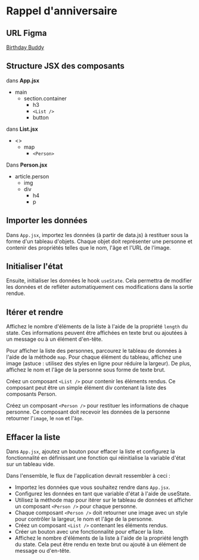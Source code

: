 # Rappel d'anniversaire

## URL Figma

[Birthday Buddy](https://www.figma.com/file/e2vsLe9DMnXZIygNHkwGL1/Birthday-buddy?node-id=0%3A1&t=AGNWdO5QQGOoNCfD-1)

## Structure JSX des composants

dans **App.jsx**

- main
  - section.container
    - h3
    - `<List />`
    - button

dans **List.jsx**

- <>
  - map
    - `<Person>`

Dans **Person.jsx**

- article.person
  - img
  - div
    - h4
    - p

## Importer les données

Dans `App.jsx`, importez les données (à partir de data.js) à restituer sous la forme d'un tableau d'objets. Chaque objet doit représenter une personne et contenir des propriétés telles que le nom, l'âge et l'URL de l'image.

## Initialiser l'état

Ensuite, initialiser les données le hook `useState`. Cela permettra de modifier les données et de refléter automatiquement ces modifications dans la sortie rendue.

## Itérer et rendre

Affichez le nombre d'éléments de la liste à l'aide de la propriété `length` du state. Ces informations peuvent être affichées en texte brut ou ajoutées à un message ou à un élément d'en-tête.

Pour afficher la liste des personnes, parcourez le tableau de données à l'aide de la méthode `map`. Pour chaque élément du tableau, affichez une image (astuce : utilisez des styles en ligne pour réduire la largeur). De plus, affichez le nom et l'âge de la personne sous forme de texte brut.

Créez un composant `<List />` pour contenir les éléments rendus. Ce composant peut être un simple élément div contenant la liste des composants Person.

Créez un composant `<Person />` pour restituer les informations de chaque personne. Ce composant doit recevoir les données de la personne retourner l'`image`, le `nom` et l'`âge`.

## Effacer la liste

Dans `App.jsx`, ajoutez un bouton pour effacer la liste et configurez la fonctionnalité en définissant une fonction qui réinitialise la variable d'état sur un tableau vide.

Dans l'ensemble, le flux de l'application devrait ressembler à ceci :

- Importez les données que vous souhaitez rendre dans `App.jsx`.
- Configurez les données en tant que variable d'état à l'aide de useState.
- Utilisez la méthode map pour itérer sur le tableau de données et afficher un composant `<Person />` pour chaque personne.
- Chaque composant `<Person />` doit retourner une image avec un style pour contrôler la largeur, le nom et l'âge de la personne.
- Créez un composant `<List />` contenant les éléments rendus.
- Créer un bouton avec une fonctionnalité pour effacer la liste.
- Affichez le nombre d'éléments de la liste à l'aide de la propriété length du state. Cela peut être rendu en texte brut ou ajouté à un élément de message ou d'en-tête.

